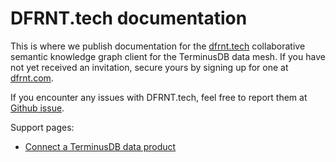# DFRNT.tech documentation

This is where we publish documentation for the [dfrnt.tech](https://dfrnt.tech) collaborative semantic knowledge graph client for the TerminusDB data mesh. If you have not yet received an invitation, secure yours by signing up for one at [dfrnt.com](https://dfrnt.com).

If you encounter any issues with DFRNT.tech, feel free to report them at [Github issue](https://github.com/dfrnt-com/support/issues).

Support pages:

* [Connect a TerminusDB data product](/connect-terminusdb)
